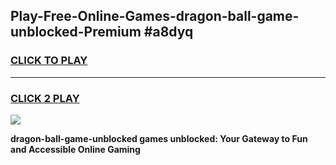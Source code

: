 
## Play-Free-Online-Games-dragon-ball-game-unblocked-Premium #a8dyq
<h3>
<a href="https://premium.freeplayer.one?title=dragon-ball-game-unblocked&ref=8M">CLICK TO PLAY</a></h3>
<hr>

<h3>
<a href="https://premium.freeplayer.one?title=dragon-ball-game-unblocked&ref=8M">CLICK 2 PLAY</a>
  
</h3>

<a href="https://premium.freeplayer.one?title=dragon-ball-game-unblocked&ref=8M"><img src="https://clearcache.store/games.png"></a>


**dragon-ball-game-unblocked games unblocked: Your Gateway to Fun and Accessible Online Gaming**
